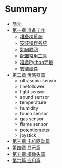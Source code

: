# Summary

* [简介](README.md)
* [第一章 准备工作](chapter1.md)
   * [准备树莓派](prepare.md)
   * [安装操作系统](install_system.md)
   * [如何联网](how_to_connect_the_internet.md)
   * [配置常用工具](configuration_for_rpi.md)
   * [准备Python环境](ready_for_python.md)
   * [安装硬件](prepare_for_hardware.md)
* [第二章 传感器篇](chapter2.md)
   * ultrasonic sensor
   * linefollower
   * light sensor
   * sound sensor
   * temperature
   * humidity
   * touch sensor
   * gas sensor
   * flame sensor
   * potentiometer
   * joystick
* [第三章 电机驱动篇](chapter3.md)
* [第四章 显示篇](chapter4.md)
* [第五章 摄像头篇](chapter5.md)
* [第六篇 应用篇](chapter6.md)

